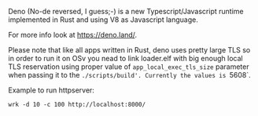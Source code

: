 Deno (No-de reversed, I guess;-) is a new Typescript/Javascript runtime
implemented in Rust and using V8 as Javascript language.

For more info look at https://deno.land/.

Please note that like all apps written in Rust, deno uses pretty large TLS
so in order to run it on OSv you nead to link loader.elf with big enough
local TLS reservation using proper value of `app_local_exec_tls_size` parameter
when passing it to the `./scripts/build'. Currently the values is `5608`.

Example to run httpserver:
```
wrk -d 10 -c 100 http://localhost:8000/
```
